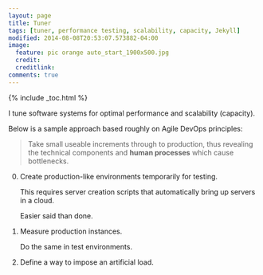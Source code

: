 ```yaml
---
layout: page
title: Tuner
tags: [tuner, performance testing, scalability, capacity, Jekyll]
modified: 2014-08-08T20:53:07.573882-04:00
image:
  feature: pic orange auto_start_1900x500.jpg
  credit:
  creditlink:
comments: true
---
```

{% include _toc.html %}

I tune software systems for optimal performance and scalability (capacity).

Below is a sample approach based roughly on Agile DevOps principles:

> Take small useable increments through to production, 
thus revealing the technical components and <strong>human processes</strong> 
which cause bottlenecks.

0. Create production-like environments temporarily for testing.

   This requires server creation scripts that automatically bring up servers in a cloud.

   Easier said than done.

0. Measure production instances.

   Do the same in test environments.

0. Define a way to impose an artificial load.





